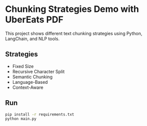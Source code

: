 # Chunking Strategies Demo with UberEats PDF

This project shows different text chunking strategies using Python, LangChain, and NLP tools.

## Strategies

- Fixed Size
- Recursive Character Split
- Semantic Chunking
- Language-Based
- Context-Aware

## Run

```bash
pip install -r requirements.txt
python main.py
